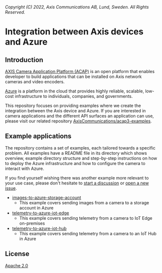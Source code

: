 *Copyright (C) 2022, Axis Communications AB, Lund, Sweden. All Rights Reserved.*

# Integration between Axis devices and Azure

## Introduction

[AXIS Camera Application Platform (ACAP)](https://www.axis.com/support/developer-support/axis-camera-application-platform) is an open platform that enables developer to build applications that can be installed on Axis network cameras and video encoders.

[Azure](https://azure.microsoft.com) is a platform in the cloud that provides highly reliable, scalable, low-cost infrastructure to individuals, companies, and governments.

This repository focuses on providing examples where we create the integration between the Axis device and Azure. If you are interested in camera applications and the different API surfaces an application can use, please visit our related repository [AxisCommunications/acap3-examples](https://github.com/AxisCommunications/acap3-examples/).

## Example applications

The repository contains a set of examples, each tailored towards a specific problem. All examples have a README file in its directory which shows overview, example directory structure and step-by-step instructions on how to deploy the Azure infrastructure and how to configure the camera to interact with Azure.

If you find yourself wishing there was another example more relevant to your use case, please don't hesitate to [start a discussion](https://github.com/AxisCommunications/acap-integration-examples-azure/discussions/new) or [open a new issue](https://github.com/AxisCommunications/acap-integration-examples-azure/issues/new/choose).

- [images-to-azure-storage-account](./images-to-azure-storage-account/)
    - This example covers sending images from a camera to a storage account in Azure
- [telemetry-to-azure-iot-edge](./telemetry-to-azure-iot-edge/)
    - This example covers sending telemetry from a camera to IoT Edge on-premises
- [telemetry-to-azure-iot-hub](./telemetry-to-azure-iot-hub/)
    - This example covers sending telemetry from a camera to an IoT Hub in Azure

## License

[Apache 2.0](./LICENSE)
